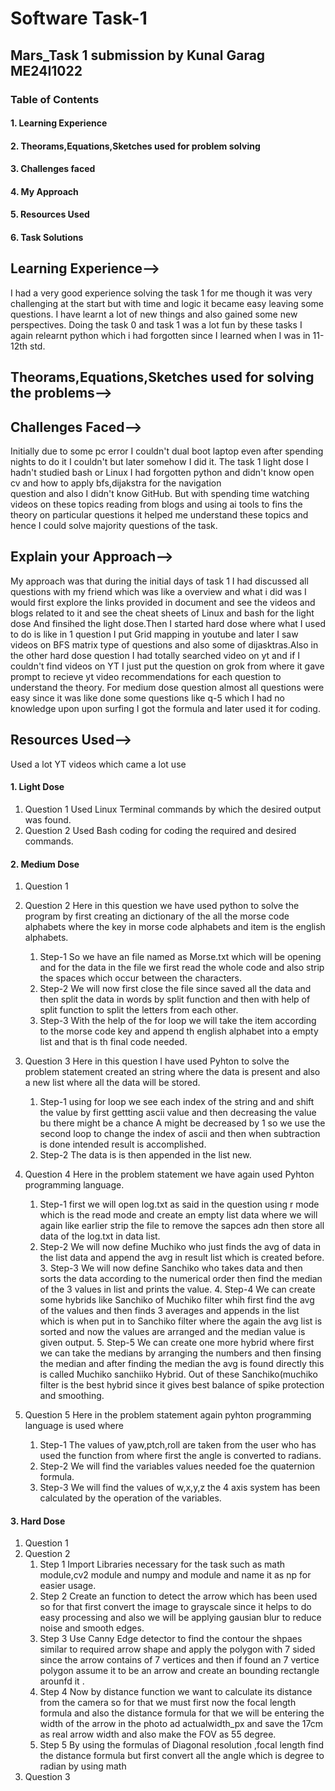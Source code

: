 # Software Task-1
## Mars_Task 1 submission by Kunal Garag ME24I1022
### **Table of Contents** 
#### 1. Learning Experience
#### 2. Theorams,Equations,Sketches used for problem solving
#### 3. Challenges faced
#### 4. My Approach
#### 5. Resources Used
#### 6. Task Solutions
## Learning Experience-->
  I had a very good experience solving the task 1 for me though it was very challenging at the start but with time and logic it became easy leaving some questions.
  I have learnt a lot of new things and also gained some new perspectives. Doing the task 0 and task 1 was a lot fun by these tasks I again relearnt python which     i had forgotten since I learned when I was in 11-12th std.
## Theorams,Equations,Sketches used for solving the problems-->

## Challenges Faced-->
  Initially due to some pc error I couldn't dual boot laptop even after spending nights to do it I couldn't but later somehow I did it.
    The task 1 light dose I hadn't studied bash or Linux  I had forgotten python and didn't know open cv and how to apply bfs,dijakstra for the navigation       
    question and also I didn't know GitHub. But with spending time watching videos on these topics reading from blogs and using ai tools to fins the theory on         particular questions it helped me understand these topics and hence I could solve majority questions of the task.
## Explain your Approach-->
   My approach was that during the initial days of task 1 I had discussed all questions with my friend which was like a overview and what i did was I would           first explore the links provided in document and see the videos and blogs related to it and see the cheat sheets of Linux and bash for the light dose
    And finsihed the light dose.Then I started hard dose where what I used to do is like in 1 question I put Grid mapping in youtube  and later I saw videos on        BFS matrix type of questions and also some of dijasktras.Also in the other hard dose question I had totally searched video on yt and if I couldn't find videos      on YT I just put the question  on grok from where it gave prompt to recieve yt video recommendations for each question to understand the theory. For medium       dose question almost all questions were easy since it was like done some questions like q-5 which I had no knowledge upon upon surfing I got the formula and       later used it for coding.
## Resources Used-->
  Used a lot YT videos which came a lot use 
#### 1. Light Dose
  1. Question 1
     Used Linux Terminal commands by which the desired output was found.
  2. Question 2
     Used Bash coding for coding the required and desired commands. 
 #### 2. Medium Dose
  1. Question 1
       
  2. Question 2
             Here in this question we have used python to solve the program by first creating an dictionary of the all the               morse code alphabets where the key in morse code alphabets and item is the english alphabets.
     1. Step-1 So we have an file named as Morse.txt which will be opening and for the data in the file we first read the                  whole code and also strip the spaces which occur between the characters.
     2. Step-2 We will now first close the file since saved all the data and then split the data in words by split function                 and then with help of split function to split the letters from each other.
     3. Step-3 With the help of the for loop we will take the item according to the morse code key and append th english                   alphabet into a empty list and that is th final code needed.
     
  3. Question 3
           Here in this question I have used Pyhton to solve the problem statement created an string where the data is present and also a new list where all the data will be stored.
     1. Step-1
         using for loop we see each index of the string and and shift the value by first gettting ascii value and then               decreasing the value bu there might be a chance A might be decreased by 1 so we use the second loop to change           the index of ascii and then when subtraction is done intended result is accomplished.
     2. Step-2
         The data is is then appended in the list new.
  4. Question 4
         Here in the problem statement we have again used Pyhton programming language.
       1. Step-1
         first we will open log.txt as said in the question using r mode which is the read mode and create an empty list data where we will again like earlier strip the file to remove the sapces adn then store all data of the log.txt in data list.
        2. Step-2
          We will now define Muchiko who just finds the avg of data in the list data and append the avg in result list which is created before.
         3. Step-3
           We will now define Sanchiko who takes data and then sorts the data according to the numerical order then find the median of the 3 values in list and prints the value.
          4. Step-4
            We can create some hybrids like Sanchiko of Muchiko filter whih first find the avg of the values and then finds 3 averages and appends in the list which is when put in to Sanchiko filter where the again the avg list is sorted and now the values are arranged and the median value is given output.
          5. Step-5
             We can  create one more hybrid where first we can take the medians by arranging the numbers and then finsing the median and after finding the median the avg is found directly this is called Muchiko sanchiiko Hybrid.
     Out of these Sanchiko(muchiko filter is the best hybrid since it gives best balance of spike protection and smoothing.
  5. Question 5
         Here in the problem statement again pyhton programming language is used where
     1. Step-1
       The values of yaw,ptch,roll are taken from the user who has used the function from where first the angle is converted to radians.
     2. Step-2
       We will find the variables values needed foe the quaternion formula.
     3. Step-3
       We will find the values of w,x,y,z the 4 axis system has been calculated by the operation of the                 variables.
     
      
  #### 3. Hard Dose
  1. Question 1
  2. Question 2
     1. Step 1
        Import Libraries necessary for the task such as math module,cv2 module and numpy and module and name it as np for easier usage.
      2. Step 2
         Create an function to detect the arrow which has been used so for that first convert the image to grayscale since it helps to do easy processing and also we will be applying gausian blur to reduce noise and smooth edges.
      3. Step 3
           Use Canny Edge detector to find the contour the shpaes similar to required arrow shape and apply the polygon with 7 sided since the arrow contains of 7 vertices and then if found an 7 vertice polygon assume it to be an arrow and create an bounding rectangle arounfd it .
      4. Step 4
            Now by distance function we want to calculate its distance from the camera so for that we must first now the focal length formula and also the distance formula for that we will be entering the width of the arrow in the photo ad actualwidth_px and save the 17cm as real arrow width and also make the FOV as 55 degree.
       5. Step 5
              By using the formulas of Diagonal resolution ,focal length find the distance formula but first convert all the angle which is degree to radian by using math 
  3. Question 3
     


